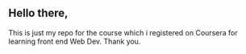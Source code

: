 ## Hello there,

This is just my repo for the course which i registered on Coursera for learning front end Web Dev.
Thank you.
